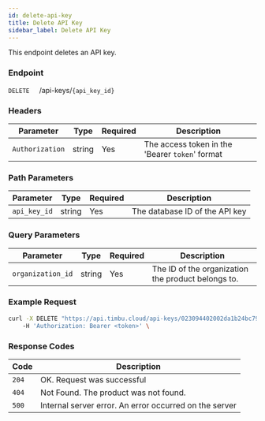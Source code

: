 ```yaml
---
id: delete-api-key
title: Delete API Key
sidebar_label: Delete API Key
---
```


This endpoint deletes an API key.

### Endpoint

`DELETE` &nbsp; &nbsp; /api-keys/`{api_key_id}`

### Headers

| Parameter       | Type   | Required | Description                                     |
| --------------- | ------ | -------- | ----------------------------------------------- |
| `Authorization` | string | Yes      | The access token in the 'Bearer `token`' format |

### Path Parameters

| Parameter    | Type   | Required | Description                    |
| ------------ | ------ | -------- | ------------------------------ |
| `api_key_id` | string | Yes      | The database ID of the API key |

### Query Parameters

| Parameter         | Type   | Required | Description                                        |
| ----------------- | ------ | -------- | -------------------------------------------------- |
| `organization_id` | string | Yes      | The ID of the organization the product belongs to. |

### Example Request

```bash
curl -X DELETE "https://api.timbu.cloud/api-keys/023094402002da1b24bc79432071cf412ec13?organization_id=0529002da1b24bc79432071cf412ec13"
    -H 'Authorization: Bearer <token>' \
```

### Response Codes

| Code  | Description                                            |
| ----- | ------------------------------------------------------ |
| `204` | OK. Request was successful                             |
| `404` | Not Found. The product was not found.                  |
| `500` | Internal server error. An error occurred on the server |
